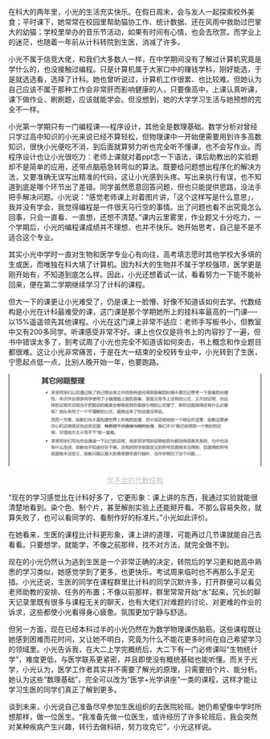 在科大的两年里，小光的生活充实快乐。在假日周末，会与友人一起探索校外美食；平时课下，她常常在校园里帮助猫协工作、统计数据、还在风雨中救助过巴掌大的幼猫；学校里举办的音乐节活动，如果有时间有心情，也会去欣赏。而学业上的迷茫，也随着一年前从计科转院到生医，消减了许多。


小光不属于信竞大佬，和我们大多数人一样，在中学期间没有了解过计算机究竟是学什么的，也没接触过编程。只是计算机属于大家口中的赚钱学科，刚好能选，于是就选选看，选择了计科。她也曾听说过，计算机工作很累、也比较难。但她认为自己应该不属于那种工作会非常肝而影响健康的人，只要像高中，上课认真听课，课下做作业、刷刷题，应该就能学会。但没想到，她的大学学习生活与她预想的完全不一样。

小光第一学期只有一门编程课──程序设计，其他全是数理基础。数学分析对曾经只学过高中知识的小光来说已经不算轻松，但物理课中一开始便需要用到许多高数知识，很快小光便吃不消，到后面就算努力听也完全听不懂课，也不会写作业。而程序设计也让小光很吃力：老师上课就对着ppt念一下语法，课后助教出的实验题却不是简单的应用，还带点脑筋急转弯似的算法。既要给问题想出程序化的解决方法，又要准确无误写出精准的代码，这让小光感到头疼。写出来执行有误，也不知道到底是哪个环节出了差错。同学虽然愿意回答问题，但也只能提供思路，没法手把手解决问题。小光说：“感觉老师课上对着图片讲，「这个这样写是什么意思」，我并没有学会，我觉得编程是一件很天马行空的事情。出了问题也看不出究竟怎么回事，只会一直看、一直想，还想不清楚。”课内云里雾里，作业题又十分吃力，一个学期后，小光的编程课成绩并不理想，也并不快乐。她开始思考，自己是不是不适合这个专业。

其实小光中学时一直对生物和医学专业心有向往，高考填志愿时其他学校大多填的生或医，而唯独在科大填了计算机。因为科大的生物并不属于学校强项，医学更是刚开始有，不知道到底怎么样。因此，小光还想着试一试，看看努力一下能不能补回来，便在第二学期继续学习了计科的课程。

但大一下的课更让小光难受了，仍是课上一脸懵、好像不知道该如何去学。代数结构是小光在计科最难受的课，这门课是那个学期她所上的挂科率最高的一门课──以15%遥遥领先其他课程。小光在这门课上非常不适应：老师手写板书小，但教室中又有200多同学。听课感受非常不好。课上也仅仅是将书上的内容抄了一遍，但书中错误太多了，到考试周了小光也完全不知道该如何突击，书上概念和作业题目都很难。这让小光非常痛苦，于是在大一结束的全校转专业中，小光转到了生医，宁愿起点低一点，比别人晚开始一年，也要跑路。

![dsjg](./img/6-2.jpg)
<center style="font-size:14px;color:#C0C0C0;text-decoration:underline">学不会的代数结构</center> 

“现在的学习感觉比在计科好多了，它更形象：课上讲的东西，我通过实验就能很清楚地看到。染个色、制个片，甚至解剖实验上还能掰开看。不那么容易失败，就算失败了，也可以看同学的、看制作好的标准片。”小光如此评价。

在她看来，生医的课程比计科更形象，课上讲的道理，可能再过几节课就能自己去看看。只要想学，就能学，不像之前那样，找不对方法，就完全做不到。

现在的小光仍然认为逃到生医是一个非常正确的决定，转院后的学习更和她高中熟悉的学习类似，她感觉学到了更多，也更快乐。考试周来临时也不再那么手足无措。小光还说，生医的同学在课程群里比计科的同学沉默许多，打开群便可以看见老师助教的安排、任务的布置；不像以前那样，群里常常开始“水”起来，冗长的聊天记录里既有很多与课程无关的聊天，也有大佬们对难题的讨论、对更难的作业的诉求，这些都使小光看得身心疲惫。氛围更加宁静与舒适。

但另一方面，现在已经本科过半的小光仍然在为数学物理课伤脑筋。这些课程既让她感到困难而花时间，又让她不明白，究竟为什么不能花更多时间在自己希望学习的领域里。小光告诉我，在大二上学完概统后，大二下有一门必修课叫“生物统计学”，难度更低，与医学联系更紧密，并且即使没有概统基础也能听懂。而关于光学，小光认为，医学工作者其实并不需要了解光的原理，只需要拍个片、能分析。她认为这些“数理基础”，完全可以改为“医学+光学讲座”一类的课程，这样才能让学习生医的同学们真正了解到更多。

谈到未来，小光说自己准备尽早参加生医组织的去医院轮班。她仍希望像中学时所想那样，做一位医生。“我准备先做一位医生，或许经历了许多轮班后，我会突然对某种疾病产生兴趣，转行去做科研，努力攻克它”，小光这样说。